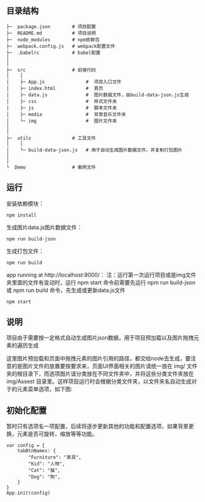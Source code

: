 


## 目录结构

    ├─  package.json        # 项目配置
    ├─  README.md           # 项目说明
    ├─  node_modules        # npm依赖包
    ├─  webpack.config.js   # webpack配置文件
    ├─  .babelrc            # babel配置
    │
    │
    ├─  src                 # 前端代码
    │    │
    │    ├─ App.js               #  项目入口文件
    │    ├─ index.html           #  首页
    │    ├─ data.js              #  图片数据文件，由build-data-json.js生成
    │    ├─ css                  #  样式文件夹
    │    ├─ js                   #  脚本文件夹
    │    ├─ media                #  背景音乐文件夹 
    │    └─ img                  #  图片文件夹
    │
    │
    ├─  utils               # 工具文件
    │    │
    │    └─ build-data-json.js   # 用于自动生成图片数据文件，并复制打包图片
    │    
    │
    └  Demo                 # 案例文件


## 运行

安装依赖模块：
```
npm install
```

生成图片data.js图片数据文件：
```
npm run build-json
```

生成打包文件：
```
npm run build
```

app running at http://localhost:9000/：
注：运行第一次运行项目或是img文件夹里面的文件有变动时，运行 npm start 命令前需要先运行 npm run build-json 或 npm run build 命令，先生成或更新data.js文件
```
npm start
```

## 说明

项目由于需要按一定格式自动生成图片json数据，用于项目预加载以及图片拖拽元素的遍历生成

这里图片预加载和页面中拖拽元素的图片引用的路径，都交给node去生成，要注意的是图片文件的放置要按要求来，页面UI界面相关的图片请统一放在 img/ 文件夹的根目录下，而选项图片请分类放在不同文件夹中，并将这些分类文件夹放在 img/Assest 目录里。这样项目运行时会根据分类文件夹，以文件夹名自动生成对于的元素菜单选项，如下图:



## 初始化配置

暂时只有选项名一项配置，后续将逐步更新其他的功能和配置选项，如果背景更换，元素是否可旋转，缩放等等功能。
```
var config = {
    tabBtnNames: {
        "Furniture": "家具",
        "Kid": "人物",
        "Cat": "猫",
        "Dog": "狗",
    }
}
App.init(config)
```



